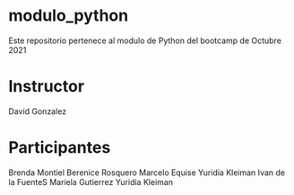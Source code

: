# modulo_python
Este repositorio pertenece al modulo de Python del bootcamp de Octubre 2021

# Instructor
David Gonzalez

# Participantes
Brenda Montiel
Berenice Rosquero
Marcelo Equise
Yuridia Kleiman
Ivan de la FuenteS
Mariela Gutierrez
Yuridia Kleiman